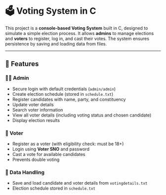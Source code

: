 # 🗳️ Voting System in C

This project is a **console-based Voting System** built in C, designed to simulate a simple election process. It allows **admins** to manage elections and **voters** to register, log in, and cast their votes. The system ensures persistence by saving and loading data from files.

---

## 📌 Features

### 👨‍💼 Admin
- Secure login with default credentials (`admin/admin`)
- Create election schedule (stored in `schedule.txt`)
- Register candidates with name, party, and constituency
- Update voter details
- Search voter information
- View all voter details (including voting status and chosen candidate)
- Display election results

### 🧑 Voter
- Register as a voter (with eligibility check: must be 18+)
- Login using **Voter SNO** and password
- Cast a vote for available candidates
- Prevents double voting

### 💾 Data Handling
- Save and load candidate and voter details from `votingdetails.txt`
- Election schedule stored in `schedule.txt`

